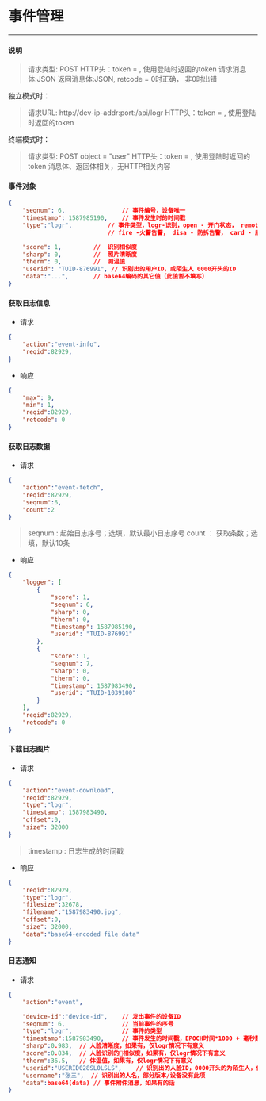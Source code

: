 # 事件管理
---------

#### 说明

>请求类型: POST
>HTTP头：token = , 使用登陆时返回的token
>请求消息体:JSON
>返回消息体:JSON, retcode = 0时正确， 非0时出错

独立模式时：
>请求URL: http://dev-ip-addr:port:/api/logr
>HTTP头：token = , 使用登陆时返回的token

终端模式时：
>请求类型: POST
>object = "user"
>HTTP头：token = , 使用登陆时返回的token
>消息体、返回体相关，无HTTP相关内容

#### 事件对象

```json
{
    "seqnum": 6,                // 事件编号，设备唯一
    "timestamp": 1587985190,    // 事件发生时的时间戳
    "type":"logr",          // 事件类型，logr-识别，open - 开门状态， remote - 远程开门
                            // fire -火警告警， disa - 防拆告警， card - 刷卡， visitor 访客，

    "score": 1,         //  识别相似度
    "sharp": 0,         //  照片清晰度
    "therm": 0,         //  测温值
    "userid": "TUID-876991", // 识别出的用户ID，或陌生人 0000开头的ID
    "data":"...",       // base64编码的其它值（此值暂不填写）
}
````

#### 获取日志信息

- 请求

```json
{
    "action":"event-info",
    "reqid":82929,
}
```

- 响应

```json
{
    "max": 9,
    "min": 1,
    "reqid":82929,
    "retcode": 0
}
```

#### 获取日志数据

- 请求

```json
{
    "action":"event-fetch",
    "reqid":82929,
    "seqnum":6,
    "count":2
}
```

>seqnum : 起始日志序号；选填，默认最小日志序号
>count ： 获取条数；选填，默认10条

- 响应

```json
{
    "logger": [
        {
            "score": 1,
            "seqnum": 6,
            "sharp": 0,
            "therm": 0,    
            "timestamp": 1587985190,
            "userid": "TUID-876991"
        },
        {
            "score": 1,
            "seqnum": 7,
            "sharp": 0,
            "therm": 0, 
            "timestamp": 1587983490,
            "userid": "TUID-1039100"
        }
    ],
    "reqid":82929,
    "retcode": 0
}
```

#### 下载日志图片

- 请求

```json
{
    "action":"event-download",
    "reqid":82929,
    "type":"logr",
    "timestamp": 1587983490,
    "offset":0,
    "size": 32000
}
```

> timestamp : 日志生成的时间戳

- 响应

```json
{
    "reqid":82929,
    "type":"logr",
    "filesize":32678,
    "filename":"1587983490.jpg",
    "offset":0,
    "size": 32000,
    "data":"base64-encoded file data"
}
```

#### 日志通知

- 请求

```json
{
    "action":"event",

    "device-id":"device-id",    // 发出事件的设备ID
    "seqnum": 6,                // 当前事件的序号
    "type":"logr",              // 事件的类型
    "timestamp":1587983490,     // 事件发生的时间戳，EPOCH时间*1000 + 毫秒数
    "sharp":0.983,  // 人脸清晰度，如果有，仅logr情况下有意义
    "score":0.834,  // 人脸识别的相似度，如果有，仅logr情况下有意义
    "therm":36.5,   // 体温值，如果有，仅logr情况下有意义
    "userid":"USERID028SL0LSLS",    // 识别出的人脸ID，0000开头的为陌生人，仅logr情况下有意义
    "username":"张三",  // 识别出的人名，部分版本/设备没有此项
    "data":base64(data) // 事件附件消息，如果有的话
}
```
